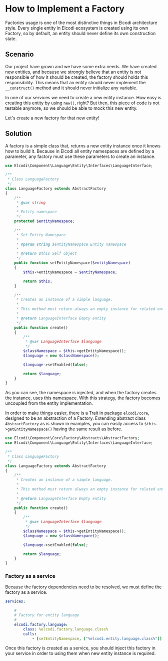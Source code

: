 # How to Implement a Factory

Factories usage is one of the most distinctive things in Elcodi architecture
style. Every single entity in Elcodi ecosystem is created using its own Factory,
so by default, an entity should never define its own construction state.

## Scenario

Our project have grown and we have some extra needs. We have created new 
entities, and because we strongly believe that an entity is not responsible of 
how it should be created, the factory should holds this responsibility. 
This means that an entity should never implement the `__construct()` method and 
it should never initialize any variable.

In one of our services we need to create a new entity instance. How easy is 
creating this entity by using `new()`, right? But then, this piece of code is
not testable anymore, so we should be able to mock this new entity.

Let's create a new factory for that new entity!

## Solution

A factory is a simple class that, returns a new entity instance once it knows
how to build it. Because in Elcodi all entity namespaces are defined by a 
parameter, any factory must use these parameters to create an instance.

``` php
use Elcodi\Component\Language\Entity\Interfaces\LanguageInterface;

/**
 * Class LanguageFactory
 */
class LanguageFactory extends AbstractFactory
{
    /**
     * @var string
     *
     * Entity namespace
     */
    protected $entityNamespace;

    /**
     * Set Entity Namespace
     *
     * @param string $entityNamespace Entity namespace
     *
     * @return $this Self object
     */
    public function setEntityNamespace($entityNamespace)
    {
        $this->entityNamespace = $entityNamespace;

        return $this;
    }

    /**
     * Creates an instance of a simple language.
     *
     * This method must return always an empty instance for related entity
     *
     * @return LanguageInterface Empty entity
     */
    public function create()
    {
        /**
         * @var LanguageInterface $language
         */
        $classNamespace = $this->getEntityNamespace();
        $language = new $classNamespace();

        $language->setEnabled(false);

        return $language;
    }
}
```

As you can see, the namespace is injected, and when the factory creates the 
instance, uses this namespace. With this strategy, the factory becomes uncoupled
from the entity implementation.

In order to make things easier, there is a Trait in package `elcodi/core`, 
designed to be an abstraction of a Factory. Extending abstract class 
`AbstractFactory` as is shown in examples, you can easily access to 
`$this->getEntityNamespace()` having the same result as before.

``` php
use Elcodi\Component\Core\Factory\Abstracts\AbstractFactory;
use Elcodi\Component\Language\Entity\Interfaces\LanguageInterface;

/**
 * Class LanguageFactory
 */
class LanguageFactory extends AbstractFactory
{
    /**
     * Creates an instance of a simple language.
     *
     * This method must return always an empty instance for related entity
     *
     * @return LanguageInterface Empty entity
     */
    public function create()
    {
        /**
         * @var LanguageInterface $language
         */
        $classNamespace = $this->getEntityNamespace();
        $language = new $classNamespace();

        $language->setEnabled(false);

        return $language;
    }
}
```

### Factory as a service

Because the factory dependencies need to be resolved, we must define the factory
as a service.

``` yaml
services:

    #
    # Factory for entity language
    #
    elcodi.factory.language:
        class: %elcodi.factory.language.class%
        calls:
            - [setEntityNamespace, ["%elcodi.entity.language.class%"]]
```

Once this factory is created as a service, you should inject this factory in 
your service in order to using them when new entity instance is required.
